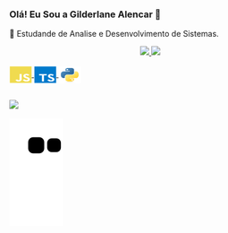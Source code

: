 ### Olá! Eu Sou a Gilderlane Alencar 👋	
🧠	Estudande de Analise e Desenvolvimento de Sistemas.
 
<div align="center">
  <a href="https://github.com/gilderlanealencar">
  <img height="160em" src="https://github-readme-stats.vercel.app/api?username=gilderlanealencar&show_icons=true&theme=dracula&include_all_commits=true&count_private=true"/>
  <img height="160em" src="https://github-readme-stats.vercel.app/api/top-langs/?username=gilderlanealencar&layout=compact&langs_count=7&theme=dracula"/>
</div>

<div style="display: inline_block"><br>
  <img align="center" alt="Rafa-Js" height="30" width="40" src="https://raw.githubusercontent.com/devicons/devicon/master/icons/javascript/javascript-plain.svg">
  <img align="center" alt="Rafa-Ts" height="30" width="40" src="https://raw.githubusercontent.com/devicons/devicon/master/icons/typescript/typescript-plain.svg">
  <img align="center" alt="Rafa-Python" height="30" width="40" src="https://raw.githubusercontent.com/devicons/devicon/master/icons/python/python-original.svg">

</div>
  
##
  
<div>
<a href="https://instagram.com/gilderlane_" target="_blank"><img src="https://img.shields.io/badge/-Instagram-%23E4405F?style=for-the- badge&logo=instagram&logoColor=white" target="_blank"></a>

</div>

![snake gif](https://github.com/gilderlanealencar/gilderlanealencar/blob/output/github-contribution-grid-snake.svg)
